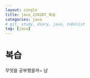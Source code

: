 ```yaml
---
layout: single
title: java_220207_복습
categories: java
# git, study, diary, java, toDolist
tag: [java] 
---
```


# 복습

무엇을 공부했을까~ 냠